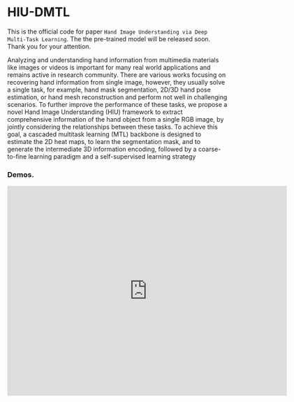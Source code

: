 # HIU-DMTL
This is the official code for paper `Hand Image Understanding via Deep Multi-Task Learning`. The the pre-trained model will be released soon.  Thank you for your attention.

Analyzing and understanding hand information from multimedia materials like images or videos is important for many real world applications and remains active in research community. There are various works focusing on recovering hand information from single image, however, they usually solve a single task, for example, hand mask segmentation, 2D/3D hand pose estimation, or hand mesh reconstruction and perform not well in challenging scenarios. To further improve the performance of these tasks, we propose a novel Hand Image Understanding (HIU) framework to extract comprehensive information of the hand object from a single RGB image, by jointly considering the relationships between these tasks. To achieve this goal, a cascaded multitask learning (MTL) backbone is designed to estimate the 2D heat maps, to learn the segmentation mask, and to generate the intermediate 3D information encoding, followed by a coarse-to-fine learning paradigm and a self-supervised learning strategy

### Demos.

<iframe
    width="640"
    height="480"
    src="https://youtu.be/ZtVAPvVcmZ8"
    frameborder="0"
    allow="autoplay; encrypted-media"
    allowfullscreen
>
[![IMAGE ALT TEXT](http://img.youtube.com/vi/GzdKMVn8avo/0.jpg)](https://youtu.be/ZtVAPvVcmZ8 "CameraMaster")


### The new dataset.
The [following link](https://pan.baidu.com/s/1HHfj9nqb27YBJZ0dCgo8_g) (提取码: utz8 复制这段内容后打开百度网盘手机App，操作更方便哦) will be disabled after Jan.8 2022. Since then, to obtain the well-defined dataset, please feel free to drop me a email (1025679612 at qq dot com). 
Additionally, the hiu_dmtl_data.zip has been encrypted, please email to me to get the password.

### Citation
If you use this code/dataset for your research, please cite:
```
@inproceedings{zhang2021hand,
  title={Hand Image Understanding via Deep Multi-Task Learning},
  author={Zhang, Xiong and Huang, Hongsheng and Tan, Jianchao and Xu, Hongmin and Yang, Cheng and Peng, Guozhu and Wang, Lei and Liu, Ji},
  booktitle={Proceedings of the IEEE/CVF International Conference on Computer Vision (ICCV)},
  pages={11281--11292},
  year={2021}
}

@inproceedings{zhang2019end,
  title={End-to-end hand mesh recovery from a monocular rgb image},
  author={Zhang, Xiong and Li, Qiang and Mo, Hong and Zhang, Wenbo and Zheng, Wen},
  booktitle={Proceedings of the IEEE/CVF International Conference on Computer Vision (ICCV)},
  pages={2354--2364},
  year={2019}
}
```
